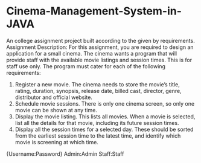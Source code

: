# Cinema-Management-System-in-JAVA
An college assignment project built according to the given by requirements. 
Assignment Description:
For this assignment, you are required to design an application for a small cinema. The cinema wants a program that will provide staff with the available movie listings and session times. This is for staff use only.
The program must cater for each of the following requirements:
1) Register a new movie. The cinema needs to store the movie’s title, rating, duration, synopsis, release date, billed cast, director, genre, distributor and official website.
2) Schedule movie sessions. There is only one cinema screen, so only one movie can be shown at any time.
3) Display the movie listing. This lists all movies. When a movie is selected, list all the details for that movie, including its future session times.
4) Display all the session times for a selected day. These should be sorted from the earliest session time to the latest time, and identify which movie is screening at which time.

{Username:Password}
Admin:Admin
Staff:Staff
